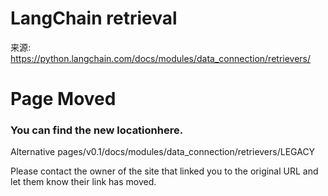 # LangChain retrieval

来源: https://python.langchain.com/docs/modules/data_connection/retrievers/

# Page Moved

### You can find the new locationhere.

Alternative pages/v0.1/docs/modules/data_connection/retrievers/LEGACY

Please contact the owner of the site that linked you to the original URL and let them know their link has moved.

